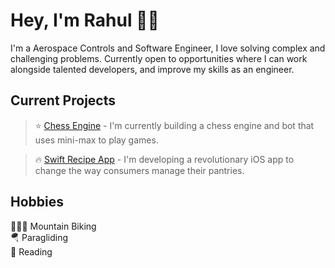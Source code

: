 # Hey, I'm Rahul 👋🏻
I'm a Aerospace Controls and Software Engineer, I love solving complex and challenging problems.
Currently open to opportunities where I can work alongside talented developers, and improve my skills as an engineer.

## Current Projects <br/>
> ⭐️ [Chess Engine](https://github.com/Rahul-Mewada/python-chess-engine) - I'm currently building a chess engine and bot that uses mini-max to play games.

> 🔥 [Swift Recipe App](https://github.com/Rahul-Mewada/PantryApp) - I'm developing a revolutionary iOS app to change the way consumers manage their pantries.

## Hobbies
🚴🏽‍♂️ Mountain Biking <br/>
🪂 Paragliding </br>
📖 Reading

